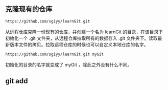 ## 克隆现有的仓库
```bash
https://github.com/sgiyy/learnGit.git
```
从远程仓库克隆一份现有的仓库，并创建一个名为 learnGit 的目录，在该目录下初始化一个 .git 文件夹，从远程仓库拉取所有的数据存入 .git 文件夹下。读取最新版本文件的拷贝。拉取远程仓库的时候也可以自定义本地仓库的名字。
```bash
https://github.com/sgiyy/learnGit.git myGit
```
初始化的目录的名字就变成了 myGit ，除此之外没有什么不同。

## git add




